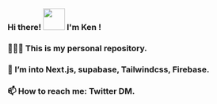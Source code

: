 
### Hi there! <img src="https://user-images.githubusercontent.com/68226398/125245188-38254e80-e32b-11eb-8185-fb96b56f6811.gif" width="44px"> I'm Ken !
### 🧑🏻‍💻 This is my personal repository.
### 🌱 I’m into Next.js, supabase, Tailwindcss, Firebase.
### 📫 How to reach me: Twitter DM.

<!--
**ken505/ken505** is a ✨ _special_ ✨ repository because its `README.md` (this file) appears on your GitHub profile.

Here are some ideas to get you started:

- 🔭 I’m currently working on ...
- 🌱 I’m currently learning ...
- 👯 I’m looking to collaborate on ...
- 🤔 I’m looking for help with ...
- 💬 Ask me about ...
- 📫 How to reach me: ...
- 😄 Pronouns: ...
- ⚡ Fun fact: ...
-->
